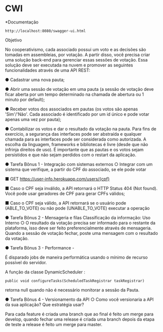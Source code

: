 # CWI

*Documentação
```
http://localhost:8080/swagger-ui.html
 ```

Objetivo

No cooperativismo, cada associado possui um voto e as decisões são tomadas em assembleias, por votação.
A partir disso, você precisa criar uma solução back-end para gerenciar essas sessões de votação.
Essa solução deve ser executada na nuvem e promover as seguintes funcionalidades através de uma API
REST:

● Cadastrar uma nova pauta;

● Abrir uma sessão de votação em uma pauta (a sessão de votação deve ficar aberta por um tempo
determinado na chamada de abertura ou 1 minuto por default);

● Receber votos dos associados em pautas (os votos são apenas 'Sim'/'Não'. Cada associado é
identificado por um id único e pode votar apenas uma vez por pauta);

● Contabilizar os votos e dar o resultado da votação na pauta.
Para fins de exercício, a segurança das interfaces pode ser abstraída e qualquer chamada para as interfaces
pode ser considerada como autorizada. A escolha da linguagem, frameworks e bibliotecas é livre (desde que
não infrinja direitos de uso).
É importante que as pautas e os votos sejam persistidos e que não sejam perdidos com o restart da aplicação.

● Tarefa Bônus 1 - Integração com sistemas externos
○ Integrar com um sistema que verifique, a partir do CPF do associado, se ele pode votar

■ GET https://user-info.herokuapp.com/users/{cpf}

■ Caso o CPF seja inválido, a API retornará o HTTP Status 404 (Not found). Você pode
usar geradores de CPF para gerar CPFs válidos;

■ Caso o CPF seja válido, a API retornará se o usuário pode (ABLE_TO_VOTE) ou não
pode (UNABLE_TO_VOTE) executar a operação


● Tarefa Bônus 2 - Mensageria e filas
Classificação da informação: Uso Interno
○ O resultado da votação precisa ser informado para o restante da plataforma, isso deve ser
feito preferencialmente através de mensageria. Quando a sessão de votação fechar, poste
uma mensagem com o resultado da votação.

 ● Tarefa Bônus 3 - Performance - 
 
 É disparado jobs de maneira performática usando o mínimo de recurso possível do servidor.
 
 A função da classe DynamicScheduler :
 ```
 public void configureTasks(ScheduledTaskRegistrar taskRegistrar)
 ```
 retorna  null quando não é necessário monitorar a sessão da Pauta.
 
 
● Tarefa Bônus 4 - Versionamento da API
○ Como você versionaria a API da sua aplicação? Que estratégia usar?

Para cada feature é criada uma branch que ao final é feito um merge para develop, quando fechar uma release é criada uma branch depois da etapa de teste a release  é feito um merge para master.


